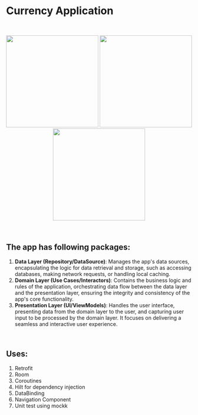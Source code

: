 # Currency Application

<br>
<p align="center">
    <img src="p1.jpg" width="250"/>
    <img src="p2.jpg" width="250"/>
    <img src="p3.jpg" width="250"/>
</p>
<br>

## The app has following packages:
1. **Data Layer (Repository/DataSource)**: Manages the app's data sources, encapsulating the logic for data retrieval and storage, such as accessing databases, making network requests, or handling local caching.
2. **Domain Layer (Use Cases/Interactors)**: Contains the business logic and rules of the application, orchestrating data flow between the data layer and the presentation layer, ensuring the integrity and consistency of the app's core functionality.
3. **Presentation Layer (UI/ViewModels)**: Handles the user interface, presenting data from the domain layer to the user, and capturing user input to be processed by the domain layer. It focuses on delivering a seamless and interactive user experience.
<br>

## Uses:
1. Retrofit
2. Room
3. Coroutines
4. Hilt for dependency injection
5. DataBinding
6. Navigation Component
7. Unit test using mockk
<br>